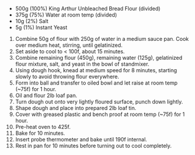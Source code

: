 * 500g (100%) King Arthur Unbleached Bread Flour (divided)
* 375g (75%) Water at room temp (divided)
* 10g (2%) Salt
* 5g (1%) Instant Yeast

1. Combine 50g of flour with 250g of water in a medium sauce pan. Cook over medium heat, stirring, until gelatinized.
1. Set aside to cool to < 100f, about 15 minutes.
1. Combine remaining flour (450g), remaining water (125g), gelatinized flour mixture, salt, and yeast in the bowl of standmixer.
1. Using dough hook, knead at medium speed for 8 minutes, starting slowly to avoid throwing flour everywhere.
1. Form into ball and transfer to oiled bowl and let raise at room temp (~75f) for 1 hour.
1. Oil and flour 2lb loaf pan.
1. Turn dough out onto very lightly floured surface, punch down lightly.
1. Shape dough and place into prepared 2lb loaf tin.
1. Cover with greased plastic and bench proof at room temp (~75f) for 1 hour.
1. Pre-heat oven to 425f.
1. Bake for 10 minutes.
1. Insert probe thermometer and bake until 190f internal.
1. Rest in pan for 10 minutes before turning out to cool completely.
